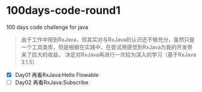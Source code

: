 # 100days-code-round1

100 days code challenge for java

> 由于工作中用到RxJava，但其实对与RxJava的认识还不够充分，虽然只是一个工具类库，但是根据在实践中，在尝试用感觉到RxJava为我的开发带来了巨大的收益，
> 决定对RxJava再进行一次较为深入的学习（基于RxJava 3.1.5）

-[X] Day01 再看RxJava:Hello Flowable
-[ ] Day02 再看RxJava:Subscribe